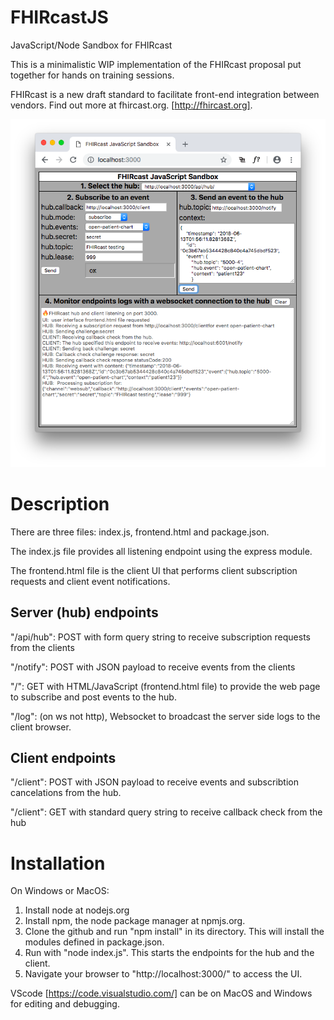 # FHIRcastJS
JavaScript/Node Sandbox for FHIRcast

This is a minimalistic WIP implementation of the FHIRcast proposal put together for hands on training sessions.

FHIRcast is a new draft standard to facilitate front-end integration between vendors.  Find out more at fhircast.org. [http://fhircast.org].

![frontend](frontend.png)

# Description

There are three files:  index.js, frontend.html and package.json.

The index.js file provides all listening endpoint using the express module.

The frontend.html file is the client UI that performs client subscription requests and client event notifications.

## Server (hub) endpoints

"/api/hub": POST with form query string to receive subscription requests from the clients
 
 
 "/notify": POST with JSON payload to receive events from the clients 


"/": GET with HTML/JavaScript (frontend.html file) to provide the web page to subscribe and post events to the hub.


"/log": (on ws not http), Websocket to broadcast the server side logs to the client browser.

## Client endpoints

"/client": POST with JSON payload to receive events and subscribtion cancelations from the hub.


"/client": GET with standard query string to receive callback check from the hub 

Installation
========================================
On Windows or MacOS:
1. Install node at nodejs.org
2. Install npm, the node package manager at npmjs.org.
3. Clone the github and run "npm install" in its directory.  This will install the modules defined in package.json.
4. Run with "node index.js".  This starts the endpoints for the hub and the client.
5. Navigate your browser to "http://localhost:3000/" to access the UI.



VScode [https://code.visualstudio.com/] can be on MacOS and Windows for editing and debugging.



